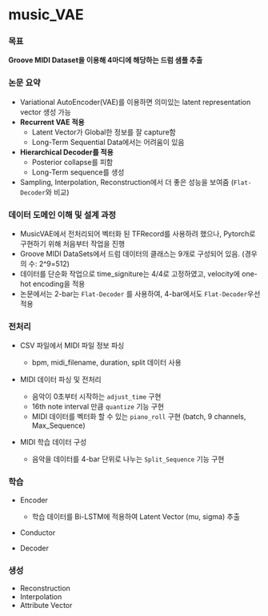 # music_VAE

### 목표
<b>Groove MIDI Dataset을 이용해 4마디에 해당하는 드럼 샘플 추출</b>

### 논문 요약
- Variational AutoEncoder(VAE)를 이용하면 의미있는 latent representation vector 생성 가능
- <b>Recurrent VAE 적용 </b>
  - Latent Vector가 Global한 정보를 잘 capture함
  - Long-Term Sequential Data에서는 어려움이 있음
- <b>Hierarchical Decoder를 적용</b>
  - Posterior collapse를 피함
  - Long-Term sequence를 생성
- Sampling, Interpolation, Reconstruction에서 더 좋은 성능을 보여줌 (`Flat-Decoder`와 비교)

### 데이터 도메인 이해 및 설계 과정
- MusicVAE에서 전처리되어 벡터화 된 TFRecord를 사용하려 했으나, Pytorch로 구현하기 위해 처음부터 작업을 진행
- Groove MIDI DataSets에서 드럼 데이터의 클래스는 9개로 구성되어 있음. (경우의 수: 2^9=512)
- 데이터를 단순화 작업으로 time_signiture는 4/4로 고정하였고, velocity에 one-hot encoding을 적용
- 논문에서는 2-bar는 `Flat-Decoder` 를 사용하여, 4-bar에서도 `Flat-Decoder`우선 적용

### 전처리
- CSV 파일에서 MIDI 파일 정보 파싱
  - bpm, midi_filename, duration, split 데이터 사용

- MIDI 데이터 파싱 및 전처리
  - 음악이 0초부터 시작하는 `adjust_time` 구현
  - 16th note interval 만큼 `quantize` 기능 구현
  - MIDI 데이터를 벡터화 할 수 있는 `piano_roll` 구현 (batch, 9 channels, Max_Sequence)
- MIDI 학습 데이터 구성
  - 음악을 데이터를 4-bar 단위로 나누는 `Split_Sequence` 기능 구현

### 학습
- Encoder
  - 학습 데이터를 Bi-LSTM에 적용하여 Latent Vector (mu, sigma) 추출

- Conductor 

- Decoder

### 생성
- Reconstruction
- Interpolation
- Attribute Vector
